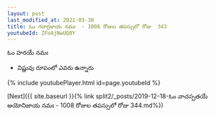 ```yaml
---
layout: post
last_modified_at: 2021-03-30
title: ఓం గదాగ్రజాయ నమః  - 1008 రోజుల తపస్సులో రోజు  343
youtubeId: ZFoAjNwUQ0Y
---
```

 
 
 ఓం హరయే నమః  
 
 -  విష్ణువు రూపంలో ఎవరు ఉన్నారు 
 
  
 
  
 
 
 
 
 
 


{% include youtubePlayer.html id=page.youtubeId %}
 
[Next]({{ site.baseurl }}{% link  split2/_posts/2019-12-18-ఓం వాచస్పతయే అయోనిజాయ నమః  - 1008 రోజుల తపస్సులో రోజు  344.md%})
 
